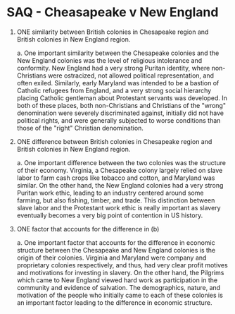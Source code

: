 # SAQ - Cheasapeake v New England

1.  ONE similarity between British colonies in Chesapeake region and British colonies in New England region.

    a. One important similarity between the Chesapeake colonies and the New England colonies was the level of religious intolerance and conformity. New England had a very strong Puritan identity, where non-Christians were ostracized, not allowed political representation, and often exiled. Similarly, early Maryland was intended to be a bastion of Catholic refugees from England, and a very strong social hierarchy placing Catholic gentleman about Protestant servants was developed. In both of these places, both non-Christians and Christians of the "wrong" denomination were severely discriminated against, initially did not have political rights, and were generally subjected to worse conditions than those of the "right" Christian denomination.

2.  ONE difference between British colonies in Chesapeake region and British colonies in New England region.
    
    a. One important difference between the two colonies was the structure of their economy. Virginia, a Chesapeake colony largely relied on slave labor to farm cash crops like tobacco and cotton, and Maryland was similar. On the other hand, the New England colonies had a very strong Puritan work ethic, leading to an industry centered around some farming, but also fishing, timber, and trade. This distinction between slave labor and the Protestant work ethic is really important as slavery eventually becomes a very big point of contention in US history.  

3.  ONE factor that accounts for the difference in (b)

    a. One important factor that accounts for the difference in economic structure between the Chesapeake and New England colonies is the origin of their colonies. Virginia and Maryland were company and proprietary colonies respectively, and thus, had very clear profit motives and motivations for investing in slavery. On the other hand, the Pilgrims which came to New England viewed hard work as participation in the community and evidence of salvation. The demographics, nature, and motivation of the people who initially came to each of these colonies is an important factor leading to the difference in economic structure.
